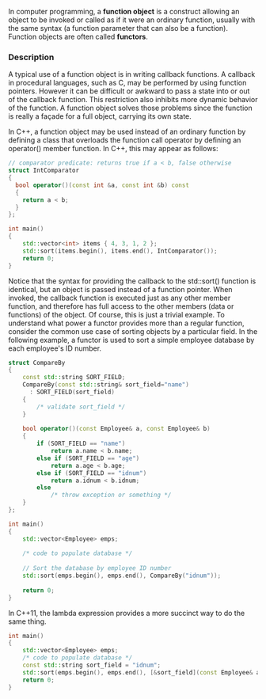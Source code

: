 In computer programming, a __function object__ is a construct allowing an object to be invoked or called as if it were an ordinary function, usually with the same syntax (a function parameter that can also be a function). Function objects are often called __functors__.

### Description

A typical use of a function object is in writing callback functions. A callback in procedural languages, such as C, may be performed by using function pointers. However it can be difficult or awkward to pass a state into or out of the callback function. This restriction also inhibits more dynamic behavior of the function. A function object solves those problems since the function is really a façade for a full object, carrying its own state.

In C++, a function object may be used instead of an ordinary function by defining a class that overloads the function call operator by defining an operator() member function. In C++, this may appear as follows:

```cpp
// comparator predicate: returns true if a < b, false otherwise
struct IntComparator
{
  bool operator()(const int &a, const int &b) const
  {
    return a < b;
  }
};

int main()
{
    std::vector<int> items { 4, 3, 1, 2 };
    std::sort(items.begin(), items.end(), IntComparator());
    return 0;
}
```

Notice that the syntax for providing the callback to the std::sort() function is identical, but an object is passed instead of a function pointer. When invoked, the callback function is executed just as any other member function, and therefore has full access to the other members (data or functions) of the object. Of course, this is just a trivial example. To understand what power a functor provides more than a regular function, consider the common use case of sorting objects by a particular field. In the following example, a functor is used to sort a simple employee database by each employee's ID number.

```cpp
struct CompareBy
{
    const std::string SORT_FIELD;
    CompareBy(const std::string& sort_field="name")
      : SORT_FIELD(sort_field)
    {
        /* validate sort_field */
    }
    
    bool operator()(const Employee& a, const Employee& b)
    {
        if (SORT_FIELD == "name")
            return a.name < b.name;
        else if (SORT_FIELD == "age")
            return a.age < b.age;
        else if (SORT_FIELD == "idnum")
            return a.idnum < b.idnum;
        else
            /* throw exception or something */
    }
};

int main()
{
    std::vector<Employee> emps;
    
    /* code to populate database */
    
    // Sort the database by employee ID number
    std::sort(emps.begin(), emps.end(), CompareBy("idnum"));
    
    return 0;
}
```

In C++11, the lambda expression provides a more succinct way to do the same thing.

```cpp
int main()
{
    std::vector<Employee> emps;
    /* code to populate database */
    const std::string sort_field = "idnum";
    std::sort(emps.begin(), emps.end(), [&sort_field](const Employee& a, const Employee& b){ /* code to select and compare field */ });
    return 0;
}
```


